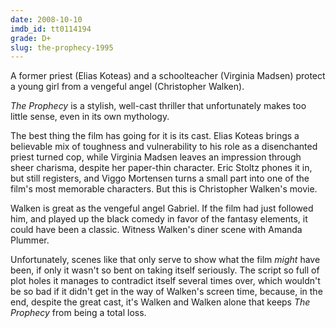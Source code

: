 ```yaml
---
date: 2008-10-10
imdb_id: tt0114194
grade: D+
slug: the-prophecy-1995
---
```


A former priest (Elias Koteas) and a schoolteacher (Virginia Madsen) protect a young girl from a vengeful angel (Christopher Walken).

_The Prophecy_ is a stylish, well-cast thriller that unfortunately makes too little sense, even in its own mythology.

The best thing the film has going for it is its cast. Elias Koteas brings a believable mix of toughness and vulnerability to his role as a disenchanted priest turned cop, while Virginia Madsen leaves an impression through sheer charisma, despite her paper-thin character. Eric Stoltz phones it in, but still registers, and Viggo Mortensen turns a small part into one of the film's most memorable characters. But this is Christopher Walken's movie.

Walken is great as the vengeful angel Gabriel. If the film had just followed him, and played up the black comedy in favor of the fantasy elements, it could have been a classic. Witness Walken's diner scene with Amanda Plummer.

Unfortunately, scenes like that only serve to show what the film _might_ have been, if only it wasn't so bent on taking itself seriously. The script so full of plot holes it manages to contradict itself several times over, which wouldn't be so bad if it didn't get in the way of Walken's screen time, because, in the end, despite the great cast, it's Walken and Walken alone that keeps _The Prophecy_ from being a total loss.

